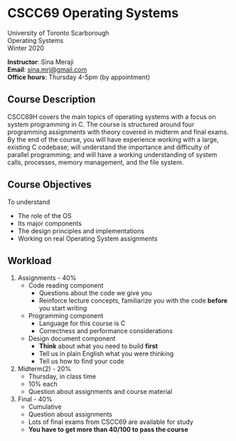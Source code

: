 # CSCC69 Operating Systems

University of Toronto Scarborough  
Operating Systems  
Winter 2020

**Instructor**: Sina Meraji  
**Email**: sina.mrj@gmail.com  
**Office hours**: Thursday 4-5pm (by appointment)

## Course Description
CSCC69H covers the main topics of operating systems with a focus on system programming in C. The course is
structured around four programming assignments with theory covered in midterm and final exams. By the end of
the course, you will have experience working with a large, existing C codebase; will understand the importance
and difficulty of parallel programming; and will have a working understanding of system calls, processes,
memory management, and the file system.

## Course Objectives
To understand
* The role of the OS
* Its major components
* The design principles and implementations
* Working on real Operating System assignments

## Workload
1. Assignments - 40%
	* Code reading component
		* Questions about the code we give you
		* Reinforce lecture concepts, familiarize you with the code **before** you start writing
	* Programming component
		* Language for this course is C
		* Correctness and performance considerations
	* Design document component
		* **Think** about what you need to build **first**
		* Tell us in plain English what you were thinking
		* Tell us how to find your code
2. Midterm(2) - 20%
	* Thursday, in class time
	* 10% each
	* Question about assignments and course material
3. Final - 40%
	* Cumulative
	* Question about assignments
	* Lots of final exams from CSCC69 are available for study
	* **You have to get more than 40/100 to pass the course**
